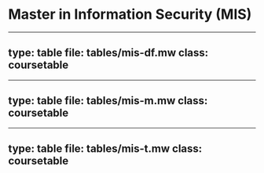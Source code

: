 # Master in Information Security (MIS)


---
type: table
file: tables/mis-df.mw
class: coursetable
---

---
type: table
file: tables/mis-m.mw
class: coursetable
---

---
type: table
file: tables/mis-t.mw
class: coursetable
---